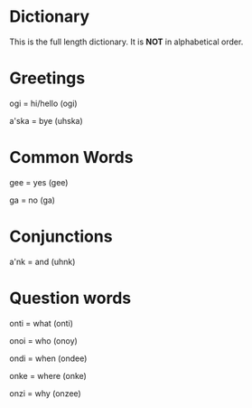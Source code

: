 # Dictionary

This is the full length dictionary. It is **NOT** in alphabetical order.

# Greetings

ogi = hi/hello (ogi)

a'ska = bye (uhska)

# Common Words

gee = yes (gee)

ga = no (ga)

# Conjunctions

a'nk = and (uhnk)

# Question words

onti = what (onti)

onoi = who (onoy)

ondi = when (ondee)

onke = where (onke)

onzi = why (onzee)
